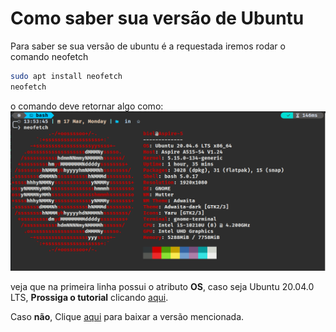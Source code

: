 # Como saber sua versão de Ubuntu

Para saber se sua versão de ubuntu é a requestada iremos rodar o comando neofetch

```BASH
sudo apt install neofetch
neofetch
```

o comando deve retornar algo como:
![Neofetch output](images/neofetch.png)

veja que na primeira linha possui o atributo **OS**,
caso seja Ubuntu 20.04.0 LTS, **Prossiga o tutorial** clicando [aqui](README.md#instalar-o-ros).

Caso **não**, Clique [aqui](https://releases.ubuntu.com/focal/ubuntu-20.04.6-desktop-amd64.iso) para baixar a versão mencionada.
